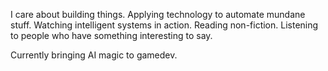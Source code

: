 I care about building things. Applying technology to automate mundane stuff. Watching intelligent systems in action. Reading non-fiction. Listening to people who have something interesting to say.

Currently bringing AI magic to gamedev.
